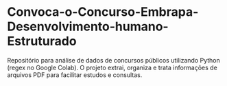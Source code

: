 # Convoca-o-Concurso-Embrapa-Desenvolvimento-humano-Estruturado
Repositório para análise de dados de concursos públicos utilizando Python (regex no Google Colab). O projeto extrai, organiza e trata informações de arquivos PDF para facilitar estudos e consultas.
